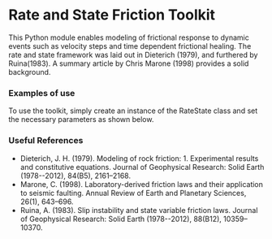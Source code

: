 # Rate and State Friction Toolkit

This Python module enables modeling of frictional response to dynamic events
such as velocity steps and time dependent frictional healing. The rate and
state framework was laid out in Dieterich (1979), and furthered by Ruina(1983).
A summary article by Chris Marone (1998) provides a solid background.


### Examples of use

To use the toolkit, simply create an instance of the RateState class and set
the necessary parameters as shown below.

### Useful References
- Dieterich, J. H. (1979). Modeling of rock friction: 1. Experimental results and constitutive equations. Journal of Geophysical Research: Solid Earth (1978--2012), 84(B5), 2161–2168.
- Marone, C. (1998). Laboratory-derived friction laws and their application to seismic faulting. Annual Review of Earth and Planetary Sciences, 26(1), 643–696.
- Ruina, A. (1983). Slip instability and state variable friction laws. Journal of Geophysical Research: Solid Earth (1978--2012), 88(B12), 10359–10370.

